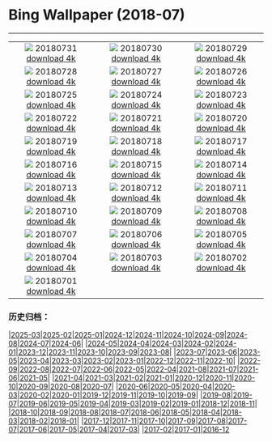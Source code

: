 # Bing Wallpaper (2018-07)
**************
| | | |
| :----: | :----: | :----: |
| ![](https://www.bing.com/az/hprichbg/rb/SwissSuspension_ZH-CN9196527618_1920x1080.jpg) 20180731 [download 4k](https://www.bing.com/az/hprichbg/rb/SwissSuspension_ZH-CN9196527618_UHD.jpg) | ![](https://www.bing.com/az/hprichbg/rb/ParkRangerIsmael_ZH-CN8783805449_1920x1080.jpg) 20180730 [download 4k](https://www.bing.com/az/hprichbg/rb/ParkRangerIsmael_ZH-CN8783805449_UHD.jpg) | ![](https://www.bing.com/az/hprichbg/rb/ChildrenPlaying_ZH-CN9664693753_1920x1080.jpg) 20180729 [download 4k](https://www.bing.com/az/hprichbg/rb/ChildrenPlaying_ZH-CN9664693753_UHD.jpg) |
| ![](https://www.bing.com/az/hprichbg/rb/T19Krishna_ZH-CN12651112147_1920x1080.jpg) 20180728 [download 4k](https://www.bing.com/az/hprichbg/rb/T19Krishna_ZH-CN12651112147_UHD.jpg) | ![](https://www.bing.com/az/hprichbg/rb/FairSeason_ZH-CN8821036782_1920x1080.jpg) 20180727 [download 4k](https://www.bing.com/az/hprichbg/rb/FairSeason_ZH-CN8821036782_UHD.jpg) | ![](https://www.bing.com/az/hprichbg/rb/SuperBlueBloodMoon_ZH-CN11881086623_1920x1080.jpg) 20180726 [download 4k](https://www.bing.com/az/hprichbg/rb/SuperBlueBloodMoon_ZH-CN11881086623_UHD.jpg) |
| ![](https://www.bing.com/az/hprichbg/rb/LetchworthSP_ZH-CN14963443838_1920x1080.jpg) 20180725 [download 4k](https://www.bing.com/az/hprichbg/rb/LetchworthSP_ZH-CN14963443838_UHD.jpg) | ![](https://www.bing.com/az/hprichbg/rb/HomerWatercolor_ZH-CN11392693224_1920x1080.jpg) 20180724 [download 4k](https://www.bing.com/az/hprichbg/rb/HomerWatercolor_ZH-CN11392693224_UHD.jpg) | ![](https://www.bing.com/az/hprichbg/rb/FlamingoCousins_ZH-CN12160048336_1920x1080.jpg) 20180723 [download 4k](https://www.bing.com/az/hprichbg/rb/FlamingoCousins_ZH-CN12160048336_UHD.jpg) |
| ![](https://www.bing.com/az/hprichbg/rb/MoriBuilding_ZH-CN5143587469_1920x1080.jpg) 20180722 [download 4k](https://www.bing.com/az/hprichbg/rb/MoriBuilding_ZH-CN5143587469_UHD.jpg) | ![](https://www.bing.com/az/hprichbg/rb/VaranasiCandles_ZH-CN12521748769_1920x1080.jpg) 20180721 [download 4k](https://www.bing.com/az/hprichbg/rb/VaranasiCandles_ZH-CN12521748769_UHD.jpg) | ![](https://www.bing.com/az/hprichbg/rb/CometMoth_ZH-CN8038549923_1920x1080.jpg) 20180720 [download 4k](https://www.bing.com/az/hprichbg/rb/CometMoth_ZH-CN8038549923_UHD.jpg) |
| ![](https://www.bing.com/az/hprichbg/rb/Apollo15Composite_ZH-CN11514263746_1920x1080.jpg) 20180719 [download 4k](https://www.bing.com/az/hprichbg/rb/Apollo15Composite_ZH-CN11514263746_UHD.jpg) | ![](https://www.bing.com/az/hprichbg/rb/ComicFans_ZH-CN10352835982_1920x1080.jpg) 20180718 [download 4k](https://www.bing.com/az/hprichbg/rb/ComicFans_ZH-CN10352835982_UHD.jpg) | ![](https://www.bing.com/az/hprichbg/rb/MandelaMonument_ZH-CN8903823453_1920x1080.jpg) 20180717 [download 4k](https://www.bing.com/az/hprichbg/rb/MandelaMonument_ZH-CN8903823453_UHD.jpg) |
| ![](https://www.bing.com/az/hprichbg/rb/StinkBugSmiley_ZH-CN7410309995_1920x1080.jpg) 20180716 [download 4k](https://www.bing.com/az/hprichbg/rb/StinkBugSmiley_ZH-CN7410309995_UHD.jpg) | ![](https://www.bing.com/az/hprichbg/rb/UrbanLight_ZH-CN6248743710_1920x1080.jpg) 20180715 [download 4k](https://www.bing.com/az/hprichbg/rb/UrbanLight_ZH-CN6248743710_UHD.jpg) | ![](https://www.bing.com/az/hprichbg/rb/BeachSoccerBoys_ZH-CN12914801215_1920x1080.jpg) 20180714 [download 4k](https://www.bing.com/az/hprichbg/rb/BeachSoccerBoys_ZH-CN12914801215_UHD.jpg) |
| ![](https://www.bing.com/az/hprichbg/rb/BlueShark_ZH-CN12265881842_1920x1080.jpg) 20180713 [download 4k](https://www.bing.com/az/hprichbg/rb/BlueShark_ZH-CN12265881842_UHD.jpg) | ![](https://www.bing.com/az/hprichbg/rb/PuffinWales_ZH-CN12110916089_1920x1080.jpg) 20180712 [download 4k](https://www.bing.com/az/hprichbg/rb/PuffinWales_ZH-CN12110916089_UHD.jpg) | ![](https://www.bing.com/az/hprichbg/rb/GordesLavender_ZH-CN8649239515_1920x1080.jpg) 20180711 [download 4k](https://www.bing.com/az/hprichbg/rb/GordesLavender_ZH-CN8649239515_UHD.jpg) |
| ![](https://www.bing.com/az/hprichbg/rb/zhenghe_ZH-CN9628081460_1920x1080.jpg) 20180710 [download 4k](https://www.bing.com/az/hprichbg/rb/zhenghe_ZH-CN9628081460_UHD.jpg) | ![](https://www.bing.com/az/hprichbg/rb/FremontPeak_ZH-CN8041302763_1920x1080.jpg) 20180709 [download 4k](https://www.bing.com/az/hprichbg/rb/FremontPeak_ZH-CN8041302763_UHD.jpg) | ![](https://www.bing.com/az/hprichbg/rb/Gauchos_ZH-CN9437338004_1920x1080.jpg) 20180708 [download 4k](https://www.bing.com/az/hprichbg/rb/Gauchos_ZH-CN9437338004_UHD.jpg) |
| ![](https://www.bing.com/az/hprichbg/rb/Flamenco_ZH-CN12275634178_1920x1080.jpg) 20180707 [download 4k](https://www.bing.com/az/hprichbg/rb/Flamenco_ZH-CN12275634178_UHD.jpg) | ![](https://www.bing.com/az/hprichbg/rb/Peloton_ZH-CN7472605035_1920x1080.jpg) 20180706 [download 4k](https://www.bing.com/az/hprichbg/rb/Peloton_ZH-CN7472605035_UHD.jpg) | ![](https://www.bing.com/az/hprichbg/rb/KissingPandas_ZH-CN8379279685_1920x1080.jpg) 20180705 [download 4k](https://www.bing.com/az/hprichbg/rb/KissingPandas_ZH-CN8379279685_UHD.jpg) |
| ![](https://www.bing.com/az/hprichbg/rb/Pygmy3Toed_ZH-CN10141370191_1920x1080.jpg) 20180704 [download 4k](https://www.bing.com/az/hprichbg/rb/Pygmy3Toed_ZH-CN10141370191_UHD.jpg) | ![](https://www.bing.com/az/hprichbg/rb/ButtermereLake_ZH-CN8185859566_1920x1080.jpg) 20180703 [download 4k](https://www.bing.com/az/hprichbg/rb/ButtermereLake_ZH-CN8185859566_UHD.jpg) | ![](https://www.bing.com/az/hprichbg/rb/TurtleIndianOcean_ZH-CN9256087399_1920x1080.jpg) 20180702 [download 4k](https://www.bing.com/az/hprichbg/rb/TurtleIndianOcean_ZH-CN9256087399_UHD.jpg) |
| ![](https://www.bing.com/az/hprichbg/rb/EtaAquarids_ZH-CN10323549621_1920x1080.jpg) 20180701 [download 4k](https://www.bing.com/az/hprichbg/rb/EtaAquarids_ZH-CN10323549621_UHD.jpg) |  |  |

### 历史归档：

|[2025-03](bing/2025-03/2025-03.md)|[2025-02](bing/2025-02/2025-02.md)|[2025-01](bing/2025-01/2025-01.md)|[2024-12](bing/2024-12/2024-12.md)|[2024-11](bing/2024-11/2024-11.md)|[2024-10](bing/2024-10/2024-10.md)|[2024-09](bing/2024-09/2024-09.md)|[2024-08](bing/2024-08/2024-08.md)|[2024-07](bing/2024-07/2024-07.md)|[2024-06](bing/2024-06/2024-06.md)|
|[2024-05](bing/2024-05/2024-05.md)|[2024-04](bing/2024-04/2024-04.md)|[2024-03](bing/2024-03/2024-03.md)|[2024-02](bing/2024-02/2024-02.md)|[2024-01](bing/2024-01/2024-01.md)|[2023-12](bing/2023-12/2023-12.md)|[2023-11](bing/2023-11/2023-11.md)|[2023-10](bing/2023-10/2023-10.md)|[2023-09](bing/2023-09/2023-09.md)|[2023-08](bing/2023-08/2023-08.md)|
|[2023-07](bing/2023-07/2023-07.md)|[2023-06](bing/2023-06/2023-06.md)|[2023-05](bing/2023-05/2023-05.md)|[2023-04](bing/2023-04/2023-04.md)|[2023-03](bing/2023-03/2023-03.md)|[2023-02](bing/2023-02/2023-02.md)|[2023-01](bing/2023-01/2023-01.md)|[2022-12](bing/2022-12/2022-12.md)|[2022-11](bing/2022-11/2022-11.md)|[2022-10](bing/2022-10/2022-10.md)|
|[2022-09](bing/2022-09/2022-09.md)|[2022-08](bing/2022-08/2022-08.md)|[2022-07](bing/2022-07/2022-07.md)|[2022-06](bing/2022-06/2022-06.md)|[2022-05](bing/2022-05/2022-05.md)|[2022-04](bing/2022-04/2022-04.md)|[2021-08](bing/2021-08/2021-08.md)|[2021-07](bing/2021-07/2021-07.md)|[2021-06](bing/2021-06/2021-06.md)|[2021-05](bing/2021-05/2021-05.md)|
|[2021-04](bing/2021-04/2021-04.md)|[2021-03](bing/2021-03/2021-03.md)|[2021-02](bing/2021-02/2021-02.md)|[2021-01](bing/2021-01/2021-01.md)|[2020-12](bing/2020-12/2020-12.md)|[2020-11](bing/2020-11/2020-11.md)|[2020-10](bing/2020-10/2020-10.md)|[2020-09](bing/2020-09/2020-09.md)|[2020-08](bing/2020-08/2020-08.md)|[2020-07](bing/2020-07/2020-07.md)|
|[2020-06](bing/2020-06/2020-06.md)|[2020-05](bing/2020-05/2020-05.md)|[2020-04](bing/2020-04/2020-04.md)|[2020-03](bing/2020-03/2020-03.md)|[2020-02](bing/2020-02/2020-02.md)|[2020-01](bing/2020-01/2020-01.md)|[2019-12](bing/2019-12/2019-12.md)|[2019-11](bing/2019-11/2019-11.md)|[2019-10](bing/2019-10/2019-10.md)|[2019-09](bing/2019-09/2019-09.md)|
|[2019-08](bing/2019-08/2019-08.md)|[2019-07](bing/2019-07/2019-07.md)|[2019-06](bing/2019-06/2019-06.md)|[2019-05](bing/2019-05/2019-05.md)|[2019-04](bing/2019-04/2019-04.md)|[2019-03](bing/2019-03/2019-03.md)|[2019-02](bing/2019-02/2019-02.md)|[2019-01](bing/2019-01/2019-01.md)|[2018-12](bing/2018-12/2018-12.md)|[2018-11](bing/2018-11/2018-11.md)|
|[2018-10](bing/2018-10/2018-10.md)|[2018-09](bing/2018-09/2018-09.md)|[2018-08](bing/2018-08/2018-08.md)|[2018-07](bing/2018-07/2018-07.md)|[2018-06](bing/2018-06/2018-06.md)|[2018-05](bing/2018-05/2018-05.md)|[2018-04](bing/2018-04/2018-04.md)|[2018-03](bing/2018-03/2018-03.md)|[2018-02](bing/2018-02/2018-02.md)|[2018-01](bing/2018-01/2018-01.md)|
|[2017-12](bing/2017-12/2017-12.md)|[2017-11](bing/2017-11/2017-11.md)|[2017-10](bing/2017-10/2017-10.md)|[2017-09](bing/2017-09/2017-09.md)|[2017-08](bing/2017-08/2017-08.md)|[2017-07](bing/2017-07/2017-07.md)|[2017-06](bing/2017-06/2017-06.md)|[2017-05](bing/2017-05/2017-05.md)|[2017-04](bing/2017-04/2017-04.md)|[2017-03](bing/2017-03/2017-03.md)|
|[2017-02](bing/2017-02/2017-02.md)|[2017-01](bing/2017-01/2017-01.md)|[2016-12](bing/2016-12/2016-12.md)